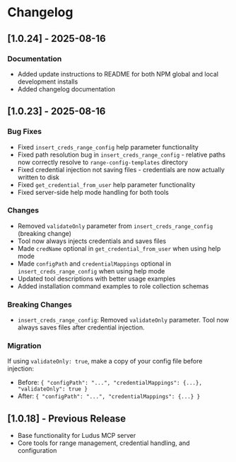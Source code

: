 # Changelog

## [1.0.24] - 2025-08-16

### Documentation

- Added update instructions to README for both NPM global and local development installs
- Added changelog documentation

## [1.0.23] - 2025-08-16

### Bug Fixes

- Fixed `insert_creds_range_config` help parameter functionality
- Fixed path resolution bug in `insert_creds_range_config` - relative paths now correctly resolve to `range-config-templates` directory
- Fixed credential injection not saving files - credentials are now actually written to disk
- Fixed `get_credential_from_user` help parameter functionality
- Fixed server-side help mode handling for both tools

### Changes

- Removed `validateOnly` parameter from `insert_creds_range_config` (breaking change)
- Tool now always injects credentials and saves files
- Made `credName` optional in `get_credential_from_user` when using help mode
- Made `configPath` and `credentialMappings` optional in `insert_creds_range_config` when using help mode
- Updated tool descriptions with better usage examples
- Added installation command examples to role collection schemas

### Breaking Changes

- `insert_creds_range_config`: Removed `validateOnly` parameter. Tool now always saves files after credential injection.

### Migration

If using `validateOnly: true`, make a copy of your config file before injection:
- Before: `{ "configPath": "...", "credentialMappings": {...}, "validateOnly": true }`
- After: `{ "configPath": "...", "credentialMappings": {...} }`

## [1.0.18] - Previous Release

- Base functionality for Ludus MCP server
- Core tools for range management, credential handling, and configuration
